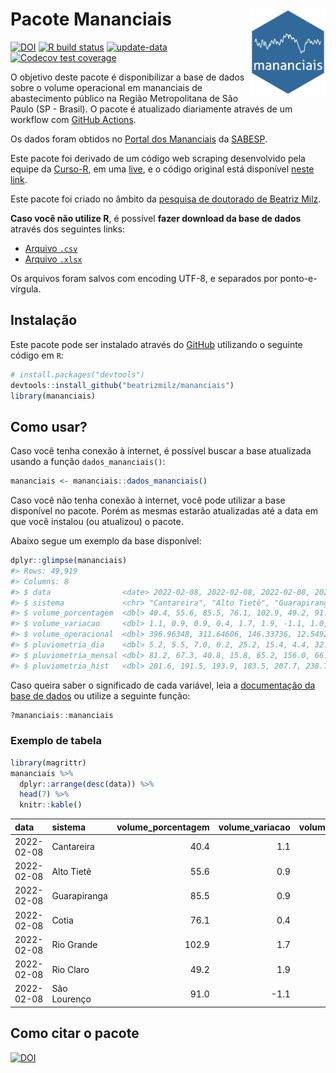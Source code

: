 
<!-- README.md is generated from README.Rmd. Please edit that file -->

# Pacote Mananciais <img src="man/figures/hexlogo.png" align="right" width = "120px"/>

<!-- badges: start -->

[![DOI](https://zenodo.org/badge/DOI/10.5281/zenodo.4733056.svg)](https://doi.org/10.5281/zenodo.4733056)
[![R build
status](https://github.com/beatrizmilz/mananciais/workflows/R-CMD-check/badge.svg)](https://github.com/beatrizmilz/mananciais/actions)
[![update-data](https://github.com/beatrizmilz/mananciais/actions/workflows/2-update_data.yaml/badge.svg)](https://github.com/beatrizmilz/mananciais/actions/workflows/2-update_data.yaml)
[![Codecov test
coverage](https://codecov.io/gh/beatrizmilz/mananciais/branch/master/graph/badge.svg)](https://codecov.io/gh/beatrizmilz/mananciais?branch=master)
<!-- badges: end -->

O objetivo deste pacote é disponibilizar a base de dados sobre o volume
operacional em mananciais de abastecimento público na Região
Metropolitana de São Paulo (SP - Brasil). O pacote é atualizado
diariamente através de um workflow com [GitHub
Actions](https://github.com/beatrizmilz/mananciais/actions).

Os dados foram obtidos no [Portal dos
Mananciais](http://mananciais.sabesp.com.br/Situacao) da
[SABESP](http://site.sabesp.com.br/site/Default.aspx).

Este pacote foi derivado de um código web scraping desenvolvido pela
equipe da [Curso-R](https://www.curso-r.com/), em uma
[live](https://youtu.be/jvZIxrMmOcQ), e o código original está
disponível [neste
link](https://github.com/curso-r/lives/blob/master/drafts/20200730_scraper_sabesp.R).

Este pacote foi criado no âmbito da [pesquisa de doutorado de Beatriz
Milz](https://beatrizmilz.github.io/tese/).

**Caso você não utilize R**, é possível **fazer download da base de
dados** através dos seguintes links:

  - [Arquivo
    `.csv`](https://github.com/beatrizmilz/mananciais/raw/master/inst/extdata/mananciais.csv)
  - [Arquivo
    `.xlsx`](https://github.com/beatrizmilz/mananciais/blob/master/inst/extdata/mananciais.xlsx?raw=true)

Os arquivos foram salvos com encoding UTF-8, e separados por
ponto-e-vírgula.

## Instalação

Este pacote pode ser instalado através do [GitHub](https://github.com/)
utilizando o seguinte código em `R`:

``` r
# install.packages("devtools")
devtools::install_github("beatrizmilz/mananciais")
library(mananciais)
```

## Como usar?

Caso você tenha conexão à internet, é possível buscar a base atualizada
usando a função `dados_mananciais()`:

``` r
mananciais <- mananciais::dados_mananciais() 
```

Caso você não tenha conexão à internet, você pode utilizar a base
disponível no pacote. Porém as mesmas estarão atualizadas até a data em
que você instalou (ou atualizou) o pacote.

Abaixo segue um exemplo da base disponível:

``` r
dplyr::glimpse(mananciais)
#> Rows: 49,919
#> Columns: 8
#> $ data                <date> 2022-02-08, 2022-02-08, 2022-02-08, 2022-02-08, 2…
#> $ sistema             <chr> "Cantareira", "Alto Tietê", "Guarapiranga", "Cotia…
#> $ volume_porcentagem  <dbl> 40.4, 55.6, 85.5, 76.1, 102.9, 49.2, 91.0, 39.3, 5…
#> $ volume_variacao     <dbl> 1.1, 0.9, 0.9, 0.4, 1.7, 1.9, -1.1, 1.0, 0.5, 0.2,…
#> $ volume_operacional  <dbl> 396.96348, 311.64606, 146.33736, 12.54924, 115.454…
#> $ pluviometria_dia    <dbl> 5.2, 5.5, 7.0, 0.2, 25.2, 15.4, 4.4, 32.4, 24.3, 0…
#> $ pluviometria_mensal <dbl> 81.2, 67.3, 40.8, 15.8, 65.2, 156.0, 66.4, 76.0, 6…
#> $ pluviometria_hist   <dbl> 201.6, 191.5, 193.9, 183.5, 207.7, 238.7, 233.4, 2…
```

Caso queira saber o significado de cada variável, leia a [documentação
da base de
dados](https://beatrizmilz.github.io/mananciais/reference/mananciais.html)
ou utilize a seguinte função:

``` r
?mananciais::mananciais
```

### Exemplo de tabela

``` r
library(magrittr)
mananciais %>% 
  dplyr::arrange(desc(data)) %>% 
  head(7) %>%
  knitr::kable()
```

| data       | sistema      | volume\_porcentagem | volume\_variacao | volume\_operacional | pluviometria\_dia | pluviometria\_mensal | pluviometria\_hist |
| :--------- | :----------- | ------------------: | ---------------: | ------------------: | ----------------: | -------------------: | -----------------: |
| 2022-02-08 | Cantareira   |                40.4 |              1.1 |           396.96348 |               5.2 |                 81.2 |              201.6 |
| 2022-02-08 | Alto Tietê   |                55.6 |              0.9 |           311.64606 |               5.5 |                 67.3 |              191.5 |
| 2022-02-08 | Guarapiranga |                85.5 |              0.9 |           146.33736 |               7.0 |                 40.8 |              193.9 |
| 2022-02-08 | Cotia        |                76.1 |              0.4 |            12.54924 |               0.2 |                 15.8 |              183.5 |
| 2022-02-08 | Rio Grande   |               102.9 |              1.7 |           115.45480 |              25.2 |                 65.2 |              207.7 |
| 2022-02-08 | Rio Claro    |                49.2 |              1.9 |             6.72158 |              15.4 |                156.0 |              238.7 |
| 2022-02-08 | São Lourenço |                91.0 |            \-1.1 |            80.84397 |               4.4 |                 66.4 |              233.4 |

## Como citar o pacote

[![DOI](https://zenodo.org/badge/DOI/10.5281/zenodo.4733056.svg)](https://doi.org/10.5281/zenodo.4733056)
